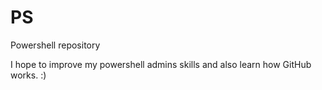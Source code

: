 # PS
Powershell repository

I hope to improve my powershell admins skills and also learn how GitHub works.
:)
